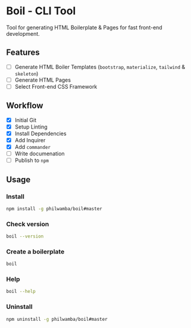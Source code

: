 # Boil - CLI Tool
Tool for generating HTML Boilerplate & Pages for fast front-end  development.

## Features
- [ ] Generate HTML Boiler Templates (`bootstrap`, `materialize`, `tailwind` & `skeleton`)
- [ ] Generate HTML Pages
- [ ] Select Front-end CSS Framework 

## Workflow

- [x] Initial Git
- [x] Setup Linting
- [x] Install Dependencies
- [x] Add Inquirer
- [x] Add `commander`
- [ ] Write documenation
- [ ] Publish to `npm`

## Usage

### Install

```bash
npm install -g philwamba/boil#master
```

### Check version

```bash
boil --version
```

### Create a boilerplate 

```bash
boil
```
### Help

```bash
boil --help
```

### Uninstall

```bash
npm uninstall -g philwamba/boil#master
```
